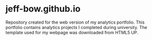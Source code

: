 # jeff-bow.github.io
Repository created for the web version of my analytics portfolio. This portfolio contains analytics projects I completed during university. The template used for my webpage was downloaded from HTML5 UP.
